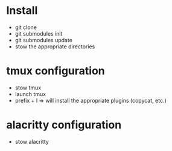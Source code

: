# Install
- git clone
- git submodules init
- git submodules update
- stow the appropriate directories

# tmux configuration
- stow tmux
- launch tmux
- prefix + I => will install the appropriate plugins (copycat, etc.)

# alacritty configuration
- stow alacritty
